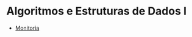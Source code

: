 # Algoritmos e Estruturas de Dados I

 - [Monitoria](https://github.com/cc-dhc/dhc-aed-1/tree/main/prova-01)
